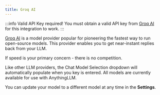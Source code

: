 ```yaml
---
title: Groq AI
---
```


:::info Valid API Key required!
You must obtain a valid API key from [Groq AI](https://wow.groq.com/) for this integration to work.
:::

[Groq AI](https://groq.com) is a model provider popular for pioneering the fastest way to run open-source models. This provider enables you to get near-instant replies back from your LLM.

If speed is your primary concern - there is no competition.

Like other LLM providers, the Chat Model Selection dropdown will automatically populate when you key is entered. All models are currently available for use with AnythingLLM.

You can update your model to a different model at any time in the **Settings**.

<!-- <img src="/img/llm-anthropic.png" /> -->
